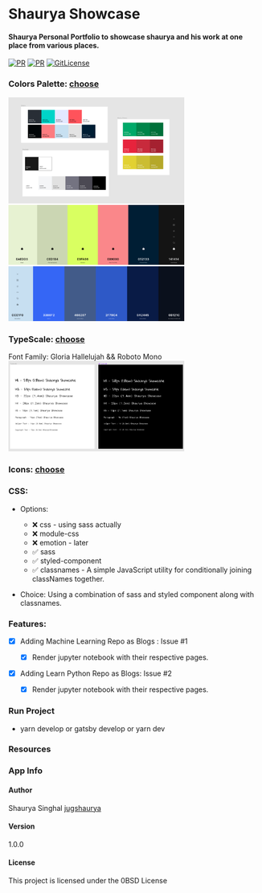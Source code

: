 # Shaurya Showcase

#### Shaurya Personal Portfolio to showcase shaurya and his work at one place from various places.

[![PR](https://img.shields.io/badge/code_style-prettier-ff69b4.svg)](https://github.com/jugshaurya/showcase)
[![PR](https://img.shields.io/badge/PR-Welcome-blue.svg)](https://github.com/jugshaurya/showcase)
[![GitLicense](https://gitlicense.com/badge/jugshaurya/showcase)](https://github.com/jugshaurya/showcase)

### Colors Palette: [choose](https://coolors.co/)

<img src="./readme-images/color-palette.png" width="350" title="color Pallette">
<img src="./readme-images/primary-light.png" width="350" title="Light Version">
<img src="./readme-images/primary-dark.png" width="350" title="Dark Version">

### TypeScale: [choose](https://type-scale.com/)

Font Family: Gloria Hallelujah && Roboto Mono
<br>
<img src="./readme-images/typo.png" width="350" title="Typography">

### Icons: [choose](https://thenounproject.com/)

### CSS:

- Options:

  - ❌ css - using sass actually
  - ❌ module-css
  - ❌ emotion - later
  - ✅ sass
  - ✅ styled-component
  - ✅ classnames - A simple JavaScript utility for conditionally joining classNames together.

- Choice: Using a combination of sass and styled component along with classnames.

### Features:

- [x] Adding Machine Learning Repo as Blogs : Issue #1

  - [x] Render jupyter notebook with their respective pages.

- [x] Adding Learn Python Repo as Blogs: Issue #2
  - [x] Render jupyter notebook with their respective pages.

### Run Project

- yarn develop or gatsby develop or yarn dev

### Resources

### App Info

#### Author

Shaurya Singhal
[jugshaurya](https://shaurya.now.sh)

#### Version

1.0.0

#### License

This project is licensed under the 0BSD License
